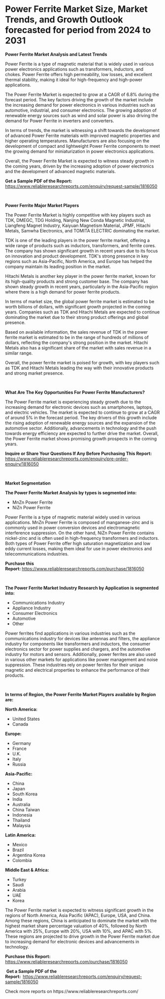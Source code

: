 <p><h1>Power Ferrite Market Size, Market Trends, and Growth Outlook forecasted for period from 2024 to 2031</h1></p><p><strong>Power Ferrite Market Analysis and Latest Trends</strong></p>
<p><p>Power Ferrite is a type of magnetic material that is widely used in various power electronics applications such as transformers, inductors, and chokes. Power Ferrite offers high permeability, low losses, and excellent thermal stability, making it ideal for high-frequency and high-power applications.</p><p>The Power Ferrite Market is expected to grow at a CAGR of 6.8% during the forecast period. The key factors driving the growth of the market include the increasing demand for power electronics in various industries such as automotive, industrial, and consumer electronics. The growing adoption of renewable energy sources such as wind and solar power is also driving the demand for Power Ferrite in inverters and converters.</p><p>In terms of trends, the market is witnessing a shift towards the development of advanced Power Ferrite materials with improved magnetic properties and higher operating temperatures. Manufacturers are also focusing on the development of compact and lightweight Power Ferrite components to meet the growing demand for miniaturization in power electronics applications.</p><p>Overall, the Power Ferrite Market is expected to witness steady growth in the coming years, driven by the increasing adoption of power electronics and the development of advanced magnetic materials.</p></p>
<p><strong>Get a Sample PDF of the Report:&nbsp;</strong> <a href="https://www.reliableresearchreports.com/enquiry/request-sample/1816050">https://www.reliableresearchreports.com/enquiry/request-sample/1816050</a></p>
<p>&nbsp;</p>
<p><strong>Power Ferrite Major Market Players</strong></p>
<p><p>The Power Ferrite Market is highly competitive with key players such as TDK, DMEGC, TDG Holding, Nanjing New Conda Magnetic Industrial, Liangfeng Magnet Industry, Kaiyuan Magnetism Material, JPMF, Hitachi Metals, Samwha Electronics, and TOMITA ELECTRIC dominating the market. </p><p>TDK is one of the leading players in the power ferrite market, offering a wide range of products such as inductors, transformers, and ferrite cores. The company has shown significant growth in recent years due to its focus on innovation and product development. TDK's strong presence in key regions such as Asia-Pacific, North America, and Europe has helped the company maintain its leading position in the market.</p><p>Hitachi Metals is another key player in the power ferrite market, known for its high-quality products and strong customer base. The company has shown steady growth in recent years, particularly in the Asia-Pacific region where there is a high demand for power ferrite products.</p><p>In terms of market size, the global power ferrite market is estimated to be worth billions of dollars, with significant growth projected in the coming years. Companies such as TDK and Hitachi Metals are expected to continue dominating the market due to their strong product offerings and global presence.</p><p>Based on available information, the sales revenue of TDK in the power ferrite market is estimated to be in the range of hundreds of millions of dollars, reflecting the company's strong position in the market. Hitachi Metals also has a significant share of the market with sales revenue in a similar range.</p><p>Overall, the power ferrite market is poised for growth, with key players such as TDK and Hitachi Metals leading the way with their innovative products and strong market presence.</p></p>
<p>&nbsp;</p>
<p><strong>What Are The Key Opportunities For Power Ferrite Manufacturers?</strong></p>
<p><p>The Power Ferrite market is experiencing steady growth due to the increasing demand for electronic devices such as smartphones, laptops, and electric vehicles. The market is expected to continue to grow at a CAGR of around 5% in the forecast period. The key drivers of this growth include the rising adoption of renewable energy sources and the expansion of the automotive sector. Additionally, advancements in technology and the push towards energy efficiency are expected to further drive the market. Overall, the Power Ferrite market shows promising growth prospects in the coming years.</p></p>
<p><strong>Inquire or Share Your Questions If Any Before Purchasing This Report:</strong> <a href="https://www.reliableresearchreports.com/enquiry/pre-order-enquiry/1816050">https://www.reliableresearchreports.com/enquiry/pre-order-enquiry/1816050</a></p>
<p>&nbsp;</p>
<p><strong>Market Segmentation</strong></p>
<p><strong>The Power Ferrite Market Analysis by types is segmented into:</strong></p>
<p><ul><li>MnZn Power Ferrite</li><li>NiZn Power Ferrite</li></ul></p>
<p><p>Power Ferrite is a type of magnetic material widely used in various applications. MnZn Power Ferrite is composed of manganese-zinc and is commonly used in power conversion devices and electromagnetic interference suppression. On the other hand, NiZn Power Ferrite contains nickel-zinc and is often used in high-frequency transformers and inductors. Both types of Power Ferrite offer high saturation magnetization and low eddy current losses, making them ideal for use in power electronics and telecommunications industries.</p></p>
<p><strong>Purchase this Report:&nbsp;</strong><a href="https://www.reliableresearchreports.com/purchase/1816050">https://www.reliableresearchreports.com/purchase/1816050</a></p>
<p>&nbsp;</p>
<p><strong>The Power Ferrite Market Industry Research by Application is segmented into:</strong></p>
<p><ul><li>Communications Industry</li><li>Appliance Industry</li><li>Consumer Electronics</li><li>Automotive</li><li>Other</li></ul></p>
<p><p>Power ferrites find applications in various industries such as the communications industry for devices like antennas and filters, the appliance industry for components like transformers and inductors, the consumer electronics sector for power supplies and chargers, and the automotive industry for motors and sensors. Additionally, power ferrites are also used in various other markets for applications like power management and noise suppression. These industries rely on power ferrites for their unique magnetic and electrical properties to enhance the performance of their products.</p></p>
<p>&nbsp;</p>
<p><strong>In terms of Region, the Power Ferrite Market Players available by Region are:</strong></p>
<p>
    <p> <strong> North America: </strong>
        <ul>
            <li>United States</li>
            <li>Canada</li>
        </ul>
        </p> 
    <p> <strong> Europe: </strong>
        <ul>
            <li>Germany</li>
            <li>France</li>
            <li>U.K.</li>
            <li>Italy</li>
            <li>Russia</li>
        </ul>
        </p> 
    <p> <strong> Asia-Pacific: </strong>
        <ul>
            <li>China</li>
            <li>Japan</li>
            <li>South Korea</li>
            <li>India</li>
            <li>Australia</li>
            <li>China Taiwan</li>
            <li>Indonesia</li>
            <li>Thailand</li>
            <li>Malaysia</li>
        </ul>
        </p> 
    <p> <strong> Latin America: </strong>
        <ul>
            <li>Mexico</li>
            <li>Brazil</li>
            <li>Argentina Korea</li>
            <li>Colombia</li>
        </ul>
        </p> 
    <p> <strong> Middle East & Africa: </strong>
        <ul>
            <li>Turkey</li>
            <li>Saudi</li>
            <li>Arabia</li>
            <li>UAE</li>
            <li>Korea</li>
        </ul>
    </p>
    </p>
<p><p>The Power Ferrite market is expected to witness significant growth in the regions of North America, Asia Pacific (APAC), Europe, USA, and China. Among these regions, China is anticipated to dominate the market with the highest market share percentage valuation of 40%, followed by North America with 25%, Europe with 20%, USA with 10%, and APAC with 5%. These regions are projected to drive growth in the Power Ferrite market due to increasing demand for electronic devices and advancements in technology.</p></p>
<p><strong>Purchase this Report: </strong><a href="https://www.reliableresearchreports.com/purchase/1816050">https://www.reliableresearchreports.com/purchase/1816050</a></p>
<p>&nbsp;<strong>Get a Sample PDF of the Report:&nbsp;&nbsp;</strong><a href="https://www.reliableresearchreports.com/enquiry/request-sample/1816050">https://www.reliableresearchreports.com/enquiry/request-sample/1816050</a></p>
<p><strong></strong></p>
<p>Check more reports on https://www.reliableresearchreports.com/</p>